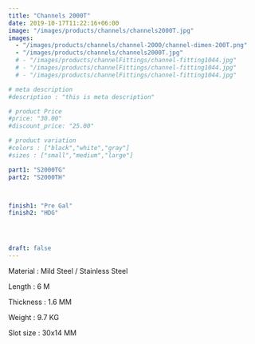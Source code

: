 ```yaml
---
title: "Channels 2000T"
date: 2019-10-17T11:22:16+06:00
image: "/images/products/channels/channels2000T.jpg"
images: 
  - "/images/products/channels/channel-2000/channel-dimen-200T.png"
  - "/images/products/channels/channels2000T.jpg"
  # - "/images/products/channelFittings/channel-fitting1044.jpg"
  # - "/images/products/channelFittings/channel-fitting1044.jpg"
  # - "/images/products/channelFittings/channel-fitting1044.jpg"

# meta description
#description : "this is meta description"

# product Price
#price: "30.00"
#discount_price: "25.00"

# product variation
#colors : ["black","white","gray"]
#sizes : ["small","medium","large"]

part1: "S2000TG"
part2: "S2000TH"



finish1: "Pre Gal"
finish2: "HDG"




draft: false
---
```


Material : Mild Steel / Stainless Steel 

Length : 6 M

Thickness : 1.6 MM

Weight : 9.7 KG

Slot size : 30x14 MM